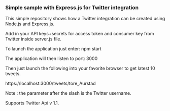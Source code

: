### Simple sample with Express.js for Twitter integration

This simple repository shows how a Twitter integration can be created using Node.js and Express.js.

Add in your API keys+secrets for access token and consumer key from Twitter inside server.js file.

To launch the application just enter:
npm start

The application will then listen to port: 3000

Then just launch the following into your favorite browser to get latest 10 tweets.

https://localhost:3000/tweets/tore_Aurstad

Note : the parameter after the slash is the Twitter username.

Supports Twitter Api v 1.1.
